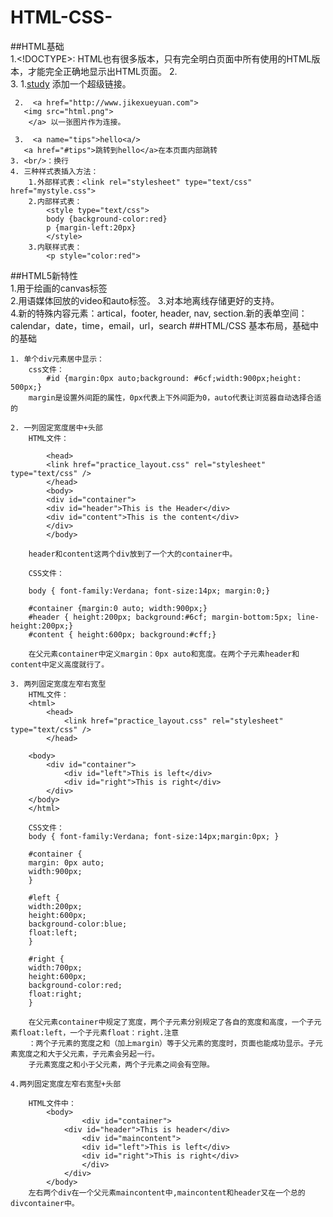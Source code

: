 # HTML-CSS-
##HTML基础  
	1.<!DOCTYPE>: HTML也有很多版本，只有完全明白页面中所有使用的HTML版本，才能完全正确地显示出HTML页面。
	2.   
	3.   1.<a href='http://www.jikexueyuan.com'>study</a> 添加一个超级链接。
	
	 2.  <a href="http://www.jikexueyuan.com">  
	   <img src="html.png">  
        </a> 以一张图片作为连接。  

	 3.  <a name="tips">hello<a/>
	   <a href="#tips">跳转到hello</a>在本页面内部跳转
	3. <br/>：换行
	4. 三种样式表插入方法：  
		1.外部样式表：<link rel="stylesheet" type="text/css" href="mystyle.css">  
		2.内部样式表：  
			<style type="text/css">  
			body {background-color:red}
			p {margin-left:20px}   
			</style>
		3.内联样式表：  
			<p style="color:red">
##HTML5新特性  
	1.用于绘画的canvas标签  
	2.用语媒体回放的video和auto标签。
	3.对本地离线存储更好的支持。  
	4.新的特殊内容元素：artical，footer, header, nav, section.新的表单空间：calendar，date，time，email，url，search
##HTML/CSS 基本布局，基础中的基础

	1. 单个div元素居中显示：
		css文件：
			#id {margin:0px auto;background: #6cf;width:900px;height: 500px;}
		margin是设置外间距的属性，0px代表上下外间距为0，auto代表让浏览器自动选择合适的
			
	2. 一列固定宽度居中+头部
		HTML文件：
      
    		<head>
        	<link href="practice_layout.css" rel="stylesheet" type="text/css" />
    		</head>
    		<body>
			<div id="container">
			<div id="header">This is the Header</div>
			<div id="content">This is the content</div>
			</div>
			</body>

		header和content这两个div放到了一个大的container中。
		
		CSS文件：
		
		body { font-family:Verdana; font-size:14px; margin:0;}

		#container {margin:0 auto; width:900px;}
		#header { height:200px; background:#6cf; margin-bottom:5px; line-height:200px;}
		#content { height:600px; background:#cff;}
		
		在父元素container中定义margin：0px auto和宽度。在两个子元素header和content中定义高度就行了。
		
	3. 两列固定宽度左窄右宽型
		HTML文件：
		<html>
			<head>
				<link href="practice_layout.css" rel="stylesheet" type="text/css" />
			</head>
	
		<body>
			<div id="container">
				<div id="left">This is left</div>
				<div id="right">This is right</div>
			</div>
		</body>
		</html>
		
		CSS文件：
		body { font-family:Verdana; font-size:14px;margin:0px; }

		#container {
		margin: 0px auto;
		width:900px;
		}

		#left {
		width:200px;
		height:600px;
		background-color:blue;
		float:left;
		}

		#right {
		width:700px; 
		height:600px;
		background-color:red;
		float:right;
		}
		
		在父元素container中规定了宽度，两个子元素分别规定了各自的宽度和高度，一个子元素float:left，一个子元素float：right.注意  
		：两个子元素的宽度之和（加上margin）等于父元素的宽度时，页面也能成功显示。子元素宽度之和大于父元素，子元素会另起一行。  
		子元素宽度之和小于父元素，两个子元素之间会有空隙。
		
	4.两列固定宽度左窄右宽型+头部
	
		HTML文件中：
			<body>
			        <div id="container">
				<div id="header">This is header</div>
					<div id="maincontent">
					<div id="left">This is left</div>
					<div id="right">This is right</div>
					</div>
				</div>
			</body>
		左右两个div在一个父元素maincontent中,maincontent和header又在一个总的divcontainer中。
		
      


